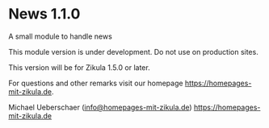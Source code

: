# News 1.1.0
A small module to handle news

This module version is under development. Do not use on production sites.

This version will be for Zikula 1.5.0 or later.

For questions and other remarks visit our homepage https://homepages-mit-zikula.de.

Michael Ueberschaer (info@homepages-mit-zikula.de)
https://homepages-mit-zikula.de
